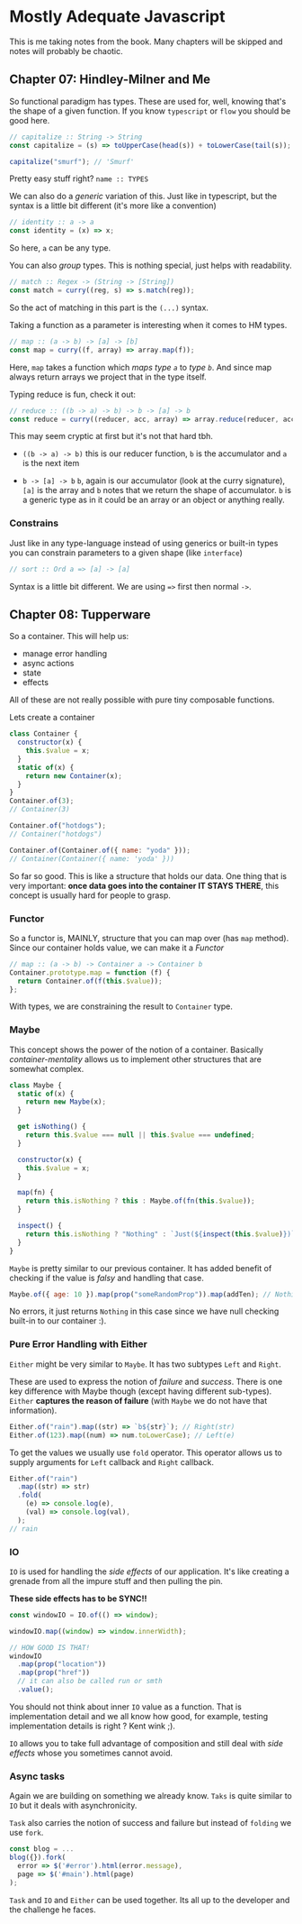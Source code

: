 # Mostly Adequate Javascript

This is me taking notes from the book. Many chapters will be skipped and notes
will probably be chaotic.

## Chapter 07: Hindley-Milner and Me

So functional paradigm has types. These are used for, well, knowing that's the
shape of a given function. If you know `typescript` or `flow` you should be good
here.

```js
// capitalize :: String -> String
const capitalize = (s) => toUpperCase(head(s)) + toLowerCase(tail(s));

capitalize("smurf"); // 'Smurf'
```

Pretty easy stuff right? `name :: TYPES`

We can also do a _generic_ variation of this. Just like in typescript, but the
syntax is a little bit different (it's more like a convention)

```js
// identity :: a -> a
const identity = (x) => x;
```

So here, `a` can be any type.

You can also _group_ types. This is nothing special, just helps with
readability.

```js
// match :: Regex -> (String -> [String])
const match = curry((reg, s) => s.match(reg));
```

So the act of matching in this part is the `(...)` syntax.

Taking a function as a parameter is interesting when it comes to HM types.

```js
// map :: (a -> b) -> [a] -> [b]
const map = curry((f, array) => array.map(f));
```

Here, `map` takes a function which _maps type `a`_ to _type `b`_. And since map
always return arrays we project that in the type itself.

Typing reduce is fun, check it out:

```js
// reduce :: ((b -> a) -> b) -> b -> [a] -> b
const reduce = curry((reducer, acc, array) => array.reduce(reducer, acc));
```

This may seem cryptic at first but it's not that hard tbh.

- `((b -> a) -> b)` this is our reducer function, `b` is the accumulator and `a`
  is the next item

* `b -> [a] -> b` `b`, again is our accumulator (look at the curry signature),
  `[a]` is the array and `b` notes that we return the shape of accumulator. `b`
  is a generic type as in it could be an array or an object or anything really.

### Constrains

Just like in any type-language instead of using generics or built-in types you
can constrain parameters to a given shape (like `interface`)

```js
// sort :: Ord a => [a] -> [a]
```

Syntax is a little bit different. We are using `=>` first then normal `->`.

## Chapter 08: Tupperware

So a container. This will help us:

- manage error handling
- async actions
- state
- effects

All of these are not really possible with pure tiny composable functions.

Lets create a container

```js
class Container {
  constructor(x) {
    this.$value = x;
  }
  static of(x) {
    return new Container(x);
  }
}
Container.of(3);
// Container(3)

Container.of("hotdogs");
// Container("hotdogs")

Container.of(Container.of({ name: "yoda" }));
// Container(Container({ name: 'yoda' }))
```

So far so good. This is like a structure that holds our data. One thing that is
very important: **once data goes into the container IT STAYS THERE**, this
concept is usually hard for people to grasp.

### Functor

So a functor is, MAINLY, structure that you can map over (has `map` method).
Since our container holds value, we can make it a _Functor_

```js
// map :: (a -> b) -> Container a -> Container b
Container.prototype.map = function (f) {
  return Container.of(f(this.$value));
};
```

With types, we are constraining the result to `Container` type.

### Maybe

This concept shows the power of the notion of a container. Basically
_container-mentality_ allows us to implement other structures that are somewhat
complex.

```js
class Maybe {
  static of(x) {
    return new Maybe(x);
  }

  get isNothing() {
    return this.$value === null || this.$value === undefined;
  }

  constructor(x) {
    this.$value = x;
  }

  map(fn) {
    return this.isNothing ? this : Maybe.of(fn(this.$value));
  }

  inspect() {
    return this.isNothing ? "Nothing" : `Just(${inspect(this.$value)})`;
  }
}
```

`Maybe` is pretty similar to our previous container. It has added benefit of
checking if the value is _falsy_ and handling that case.

```js
Maybe.of({ age: 10 }).map(prop("someRandomProp")).map(addTen); // Nothing
```

No errors, it just returns `Nothing` in this case since we have null checking
built-in to our container :).

### Pure Error Handling with Either

`Either` might be very similar to `Maybe`. It has two subtypes `Left` and
`Right`.

These are used to express the notion of _failure_ and _success_. There is one
key difference with Maybe though (except having different sub-types). `Either`
**captures the reason of failure** (with `Maybe` we do not have that
information).

```js
Either.of("rain").map((str) => `b${str}`); // Right(str)
Either.of(123).map((num) => num.toLowerCase); // Left(e)
```

To get the values we usually use `fold` operator. This operator allows us to
supply arguments for `Left` callback and `Right` callback.

```js
Either.of("rain")
  .map((str) => str)
  .fold(
    (e) => console.log(e),
    (val) => console.log(val),
  );
// rain
```

### IO

`IO` is used for handling the _side effects_ of our application. It's like
creating a grenade from all the impure stuff and then pulling the pin.

**These side effects has to be SYNC!!**

```js
const windowIO = IO.of(() => window);

windowIO.map((window) => window.innerWidth);

// HOW GOOD IS THAT!
windowIO
  .map(prop("location"))
  .map(prop("href"))
  // it can also be called run or smth
  .value();
```

You should not think about inner `IO` value as a function. That is
implementation detail and we all know how good, for example, testing
implementation details is right ? Kent wink ;).

`IO` allows you to take full advantage of composition and still deal with _side
effects_ whose you sometimes cannot avoid.

### Async tasks

Again we are building on something we already know. `Taks` is quite similar to
`IO` but it deals with asynchronicity.

`Task` also carries the notion of success and failure but instead of `folding`
we use `fork`.

```js
const blog = ...
blog({}).fork(
  error => $('#error').html(error.message),
  page => $('#main').html(page)
);
```

`Task` and `IO` and `Either` can be used together. Its all up to the developer
and the challenge he faces.
